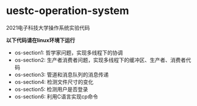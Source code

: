 # uestc-operation-system
 2021电子科技大学操作系统实验代码
 
 **以下代码请在linux环境下运行**

- os-section1: 哲学家问题，实现多线程下的协调
- os-section2: 生产者消费者问题，实现多线程下的缓冲区、生产者、消费者代码
- os-section3: 管道和消息队列的消息传递
- os-section4: 检测文件尺寸的变化
- os-section5: 检测用户是否登录
- os-section6: 利用C语言实现cp命令
